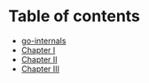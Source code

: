 # Table of contents

* [go-internals](README.md)
* [Chapter I](chapter1_assembly_primer.md)
* [Chapter II](chapter2_interfaces.md)
* [Chapter III](chapter3_garbage_collector.md)

